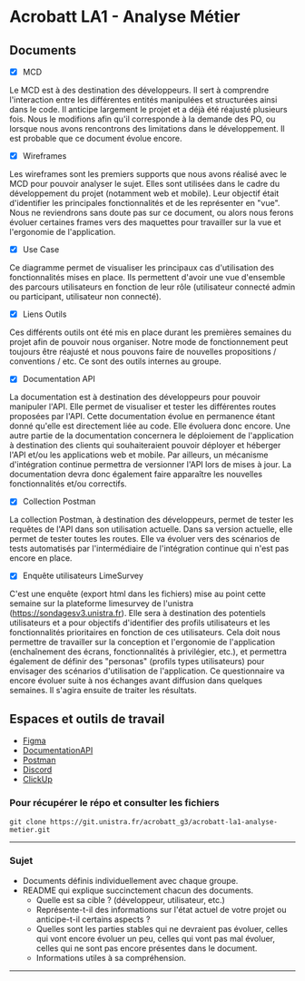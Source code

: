 # Acrobatt LA1 - Analyse Métier

## Documents

- [X] MCD

Le MCD est à des destination des développeurs. Il sert à comprendre l'interaction entre les différentes entités manipulées et structurées ainsi dans le code. 
Il anticipe largement le projet et a déjà été réajusté plusieurs fois. Nous le modifions afin qu'il corresponde à la demande des PO, ou lorsque nous avons rencontrons des limitations dans le développement. 
Il est probable que ce document évolue encore. 

- [X] Wireframes

Les wireframes sont les premiers supports que nous avons réalisé avec le MCD pour pouvoir analyser le sujet. Elles sont utilisées dans le cadre du développement du projet (notamment web et mobile). Leur objectif était d'identifier les principales fonctionnalités et de les représenter en "vue". 
Nous ne reviendrons sans doute pas sur ce document, ou alors nous ferons évoluer certaines frames vers des maquettes pour travailler sur la vue et l'ergonomie de l'application. 

- [X] Use Case

Ce diagramme permet de visualiser les principaux cas d'utilisation des fonctionnalités mises en place. Ils permettent d'avoir une vue d'ensemble des parcours utilisateurs en fonction de leur rôle (utilisateur connecté admin ou participant, utilisateur non connecté). 

- [X] Liens Outils  

Ces différents outils ont été mis en place durant les premières semaines du projet afin de pouvoir nous organiser. Notre mode de fonctionnement peut toujours être réajusté et nous pouvons faire de nouvelles propositions / conventions / etc. Ce sont des outils internes au groupe. 

- [X] Documentation API

La documentation est à destination des développeurs pour pouvoir manipuler l'API. Elle permet de visualiser et tester les différentes routes proposées par l'API. Cette documentation évolue en permanence étant donné qu'elle est directement liée au code. Elle évoluera donc encore.
Une autre partie de la documentation concernera le déploiement de l'application à destination des clients qui souhaiteraient pouvoir déployer et héberger l'API et/ou les applications web et mobile. 
Par ailleurs, un mécanisme d'intégration continue permettra de versionner l'API lors de mises à jour. La documentation devra donc également faire apparaître les nouvelles fonctionnalités et/ou correctifs.

- [X] Collection Postman

La collection Postman, à destination des développeurs, permet de tester les requêtes de l'API dans son utilisation actuelle. Dans sa version actuelle, elle permet de tester toutes les routes. Elle va évoluer vers des scénarios de tests automatisés par l'intermédiaire de l'intégration continue qui n'est pas encore en place. 

- [X] Enquête utilisateurs LimeSurvey

C'est une enquête (export html dans les fichiers) mise au point cette semaine sur la plateforme limesurvey de l'unistra (https://sondagesv3.unistra.fr). Elle sera à destination des potentiels utilisateurs et a pour objectifs d'identifier des profils utilisateurs et les fonctionnalités prioritaires en fonction de ces utilisateurs. Cela doit nous permettre de travailler sur la conception et l'ergonomie de l'application (enchaînement des écrans, fonctionnalités à privilégier, etc.), et permettra également de définir des "personas" (profils types utilisateurs) pour envisager des scénarios d'utilisation de l'application. 
Ce questionnaire va encore évoluer suite à nos échanges avant diffusion dans quelques semaines. Il s'agira ensuite de traiter les résultats.  

## Espaces et outils de travail
- [Figma](https://www.figma.com/files/project/47923058/Acrobatt?fuid=944326063036739876)
- [DocumentationAPI](https://mapadora.fr:8443/docs)
- [Postman](https://app.getpostman.com/join-team?invite_code=2b1c57acd176fe2c67125a998ffb8378&target_code=a63d20e9ad329e84cd75b1630bb069b9)
- [Discord](https://discord.gg/BRkg6nu5) 
- [ClickUp](https://app.clickup.com/20480245/v/b/s/32661599)

### Pour récupérer le répo et consulter les fichiers

```
git clone https://git.unistra.fr/acrobatt_g3/acrobatt-la1-analyse-metier.git
```

***
### Sujet

- Documents définis individuellement avec chaque groupe.
- README qui explique succinctement chacun des documents.
  - Quelle est sa cible ? (développeur, utilisateur, etc.)
  - Représente-t-il des informations sur l'état actuel de votre projet ou anticipe-t-il certains aspects ?
  - Quelles sont les parties stables qui ne devraient pas évoluer, celles qui vont encore évoluer un peu, celles qui vont pas mal évoluer, celles qui ne sont pas encore présentes dans le document.
  - Informations utiles à sa compréhension.
***